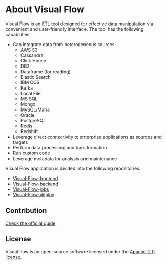 # About Visual Flow

Visual Flow is an ETL tool designed for effective data manipulation via convenient and user-friendly interface. The tool has the following capabilities:

- Can integrate data from heterogeneous sources:
  - AWS S3
  - Cassandra
  - Click House
  - DB2
  - Dataframe (for reading)
  - Elastic Search
  - IBM COS
  - Kafka
  - Local File
  - MS SQL
  - Mongo
  - MySQL/Maria
  - Oracle
  - PostgreSQL
  - Redis
  - Redshift
- Leverage direct connectivity to enterprise applications as sources and targets
- Perform data processing and transformation
- Run custom code
- Leverage metadata for analysis and maintenance

Visual Flow application is divided into the following repositories:

- [Visual-Flow-frontend](https://github.com/ibagroup-eu/Visual-Flow-frontend)
- [Visual-Flow-backend](https://github.com/ibagroup-eu/Visual-Flow-backend)
- [Visual-Flow-jobs](https://github.com/ibagroup-eu/Visual-Flow-jobs)
- [Visual-Flow-deploy](https://github.com/ibagroup-eu/Visual-Flow-deploy)

## Contribution

[Check the official guide](./CONTRIBUTING.md).

## License

Visual flow is an open-source software licensed under the [Apache-2.0 license](./LICENSE).

